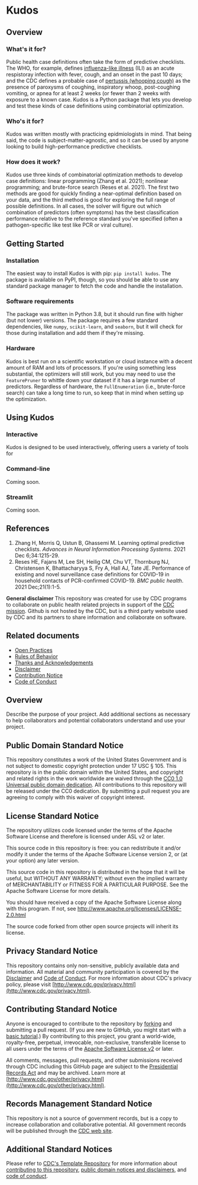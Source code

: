 # Kudos
## Overview
### What's it for?
Public health case definitions often take the form of predictive checklists. The WHO, for example, defines [influenza-like illness](https://www.who.int/teams/global-influenza-programme/surveillance-and-monitoring/case-definitions-for-ili-and-sari) (ILI) as an acute respistoray infection with fever, cough, and an onset in the past 10 days; and the CDC defines a probable case of [pertussis (whooping cough)](https://ndc.services.cdc.gov/case-definitions/pertussis-2020/) as the presence of paroxysms of coughing, inspiratory whoop, post-coughing vomiting, or apnea for at least 2 weeks (or fewer than 2 weeks with exposure to a known case. Kudos is a Python package that lets you develop and test these kinds of case definitions using combinatorial optimization.

### Who's it for?
Kudos was written mostly with practicing epidmiologists in mind. That being said, the code is subject-matter-agnostic, and so it can be used by anyone looking to build high-performance predictive checklists.

### How does it work?
Kudos use three kinds of combinatorial optimization methods to develop case definitions: linear programming (Zhang et al. 2021); nonlinear programming; and brute-force search (Reses et al. 2021). The first two methods are good for quickly finding a near-optimal definition based on your data, and the third method is good for exploring the full range of possible definitions. In all cases, the solver will figure out which combination of predictors (often symptoms) has the best classification performance relative to the reference standard you've specified (often a pathogen-specific like test like PCR or viral culture).

## Getting Started
### Installation
The easiest way to install Kudos is with pip: `pip install kudos`. The package is available on PyPI, though, so you should be able to use any standard package manager to fetch the code and handle the installation. 

### Software requirements
The package was written in Python 3.8, but it should run fine with higher (but not lower) versions. The package requires a few standard dependencies, like `numpy`, `scikit-learn`, and `seaborn`, but it will check for those during installation and add them if they're missing.

### Hardware
Kudos is best run on a scientific workstation or cloud instance with a decent amount of RAM and lots of processors. If you're using something less substantial, the optimizers will still work, but you may need to use the `FeaturePruner` to whittle down your dataset  if it has a large number of predictors. Regardless of hardware, the `FullEnumeration` (i.e., brute-force search) can take a long time to run, so keep that in mind when setting up the optimization.

## Using Kudos
### Interactive
Kudos is designed to be used interactively, offering users a variety of tools for 

### Command-line
Coming soon.

### Streamlit
Coming soon.

## References
1. Zhang H, Morris Q, Ustun B, Ghassemi M. Learning optimal predictive checklists. _Advances in Neural Information Processing Systems_. 2021 Dec 6;34:1215-29.
2. Reses HE, Fajans M, Lee SH, Heilig CM, Chu VT, Thornburg NJ, Christensen K, Bhattacharyya S, Fry A, Hall AJ, Tate JE. Performance of existing and novel surveillance case definitions for COVID-19 in household contacts of PCR-confirmed COVID-19. _BMC public health_. 2021 Dec;21(1):1-5.

**General disclaimer** This repository was created for use by CDC programs to collaborate on public health related projects in support of the [CDC mission](https://www.cdc.gov/about/organization/mission.htm).  Github is not hosted by the CDC, but is a third party website used by CDC and its partners to share information and collaborate on software.

## Related documents

* [Open Practices](docs/open_practices.md)
* [Rules of Behavior](docs/rules_of_behavior.md)
* [Thanks and Acknowledgements](docs/thanks.md)
* [Disclaimer](docs/DISCLAIMER.md)
* [Contribution Notice](docs/CONTRIBUTING.md)
* [Code of Conduct](docs/code-of-conduct.md)

## Overview

Describe the purpose of your project. Add additional sections as necessary to help collaborators and potential collaborators understand and use your project.
  
## Public Domain Standard Notice
This repository constitutes a work of the United States Government and is not
subject to domestic copyright protection under 17 USC § 105. This repository is in
the public domain within the United States, and copyright and related rights in
the work worldwide are waived through the [CC0 1.0 Universal public domain dedication](https://creativecommons.org/publicdomain/zero/1.0/).
All contributions to this repository will be released under the CC0 dedication. By
submitting a pull request you are agreeing to comply with this waiver of
copyright interest.

## License Standard Notice
The repository utilizes code licensed under the terms of the Apache Software
License and therefore is licensed under ASL v2 or later.

This source code in this repository is free: you can redistribute it and/or modify it under
the terms of the Apache Software License version 2, or (at your option) any
later version.

This source code in this repository is distributed in the hope that it will be useful, but WITHOUT ANY
WARRANTY; without even the implied warranty of MERCHANTABILITY or FITNESS FOR A
PARTICULAR PURPOSE. See the Apache Software License for more details.

You should have received a copy of the Apache Software License along with this
program. If not, see http://www.apache.org/licenses/LICENSE-2.0.html

The source code forked from other open source projects will inherit its license.

## Privacy Standard Notice
This repository contains only non-sensitive, publicly available data and
information. All material and community participation is covered by the
[Disclaimer](https://github.com/CDCgov/template/blob/master/DISCLAIMER.md)
and [Code of Conduct](https://github.com/CDCgov/template/blob/master/code-of-conduct.md).
For more information about CDC's privacy policy, please visit [http://www.cdc.gov/privacy.html](http://www.cdc.gov/privacy.html).

## Contributing Standard Notice
Anyone is encouraged to contribute to the repository by [forking](https://help.github.com/articles/fork-a-repo)
and submitting a pull request. (If you are new to GitHub, you might start with a
[basic tutorial](https://help.github.com/articles/set-up-git).) By contributing
to this project, you grant a world-wide, royalty-free, perpetual, irrevocable,
non-exclusive, transferable license to all users under the terms of the
[Apache Software License v2](http://www.apache.org/licenses/LICENSE-2.0.html) or
later.

All comments, messages, pull requests, and other submissions received through
CDC including this GitHub page are subject to the [Presidential Records Act](http://www.archives.gov/about/laws/presidential-records.html)
and may be archived. Learn more at [http://www.cdc.gov/other/privacy.html](http://www.cdc.gov/other/privacy.html).

## Records Management Standard Notice
This repository is not a source of government records, but is a copy to increase
collaboration and collaborative potential. All government records will be
published through the [CDC web site](http://www.cdc.gov).

## Additional Standard Notices
Please refer to [CDC's Template Repository](https://github.com/CDCgov/template)
for more information about [contributing to this repository](https://github.com/CDCgov/template/blob/master/CONTRIBUTING.md),
[public domain notices and disclaimers](https://github.com/CDCgov/template/blob/master/DISCLAIMER.md),
and [code of conduct](https://github.com/CDCgov/template/blob/master/code-of-conduct.md).
